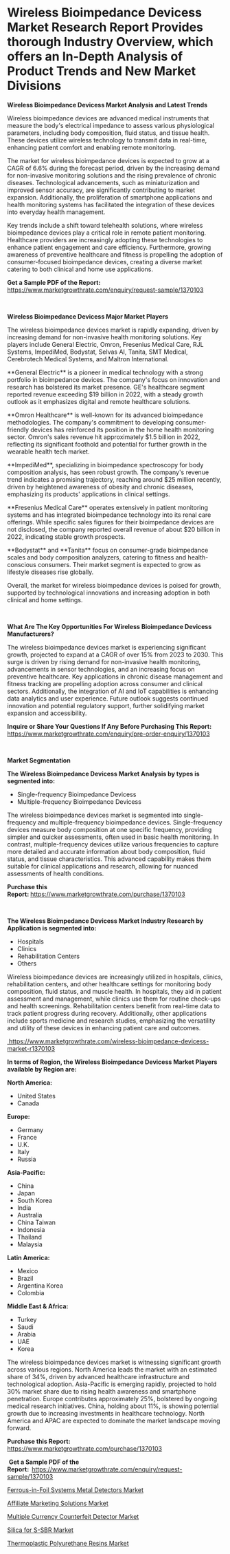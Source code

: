 <p><h1>Wireless Bioimpedance Devicess Market Research Report Provides thorough Industry Overview, which offers an In-Depth Analysis of Product Trends and New Market Divisions</h1></p><p><strong>Wireless Bioimpedance Devicess Market Analysis and Latest Trends</strong></p>
<p><p>Wireless bioimpedance devices are advanced medical instruments that measure the body's electrical impedance to assess various physiological parameters, including body composition, fluid status, and tissue health. These devices utilize wireless technology to transmit data in real-time, enhancing patient comfort and enabling remote monitoring. </p><p>The market for wireless bioimpedance devices is expected to grow at a CAGR of 6.6% during the forecast period, driven by the increasing demand for non-invasive monitoring solutions and the rising prevalence of chronic diseases. Technological advancements, such as miniaturization and improved sensor accuracy, are significantly contributing to market expansion. Additionally, the proliferation of smartphone applications and health monitoring systems has facilitated the integration of these devices into everyday health management.</p><p>Key trends include a shift toward telehealth solutions, where wireless bioimpedance devices play a critical role in remote patient monitoring. Healthcare providers are increasingly adopting these technologies to enhance patient engagement and care efficiency. Furthermore, growing awareness of preventive healthcare and fitness is propelling the adoption of consumer-focused bioimpedance devices, creating a diverse market catering to both clinical and home use applications.</p></p>
<p><strong>Get a Sample PDF of the Report:&nbsp;</strong> <a href="https://www.marketgrowthrate.com/enquiry/request-sample/1370103">https://www.marketgrowthrate.com/enquiry/request-sample/1370103</a></p>
<p>&nbsp;</p>
<p><strong>Wireless Bioimpedance Devicess Major Market Players</strong></p>
<p><p>The wireless bioimpedance devices market is rapidly expanding, driven by increasing demand for non-invasive health monitoring solutions. Key players include General Electric, Omron, Fresenius Medical Care, RJL Systems, ImpediMed, Bodystat, Selvas AI, Tanita, SMT Medical, Cerebrotech Medical Systems, and Maltron International.</p><p>**General Electric** is a pioneer in medical technology with a strong portfolio in bioimpedance devices. The company's focus on innovation and research has bolstered its market presence. GE's healthcare segment reported revenue exceeding $19 billion in 2022, with a steady growth outlook as it emphasizes digital and remote healthcare solutions.</p><p>**Omron Healthcare** is well-known for its advanced bioimpedance methodologies. The company's commitment to developing consumer-friendly devices has reinforced its position in the home health monitoring sector. Omron's sales revenue hit approximately $1.5 billion in 2022, reflecting its significant foothold and potential for further growth in the wearable health tech market.</p><p>**ImpediMed**, specializing in bioimpedance spectroscopy for body composition analysis, has seen robust growth. The company's revenue trend indicates a promising trajectory, reaching around $25 million recently, driven by heightened awareness of obesity and chronic diseases, emphasizing its products' applications in clinical settings.</p><p>**Fresenius Medical Care** operates extensively in patient monitoring systems and has integrated bioimpedance technology into its renal care offerings. While specific sales figures for their bioimpedance devices are not disclosed, the company reported overall revenue of about $20 billion in 2022, indicating stable growth prospects.</p><p>**Bodystat** and **Tanita** focus on consumer-grade bioimpedance scales and body composition analyzers, catering to fitness and health-conscious consumers. Their market segment is expected to grow as lifestyle diseases rise globally.</p><p>Overall, the market for wireless bioimpedance devices is poised for growth, supported by technological innovations and increasing adoption in both clinical and home settings.</p></p>
<p>&nbsp;</p>
<p><strong>What Are The Key Opportunities For Wireless Bioimpedance Devicess Manufacturers?</strong></p>
<p><p>The wireless bioimpedance devices market is experiencing significant growth, projected to expand at a CAGR of over 15% from 2023 to 2030. This surge is driven by rising demand for non-invasive health monitoring, advancements in sensor technologies, and an increasing focus on preventive healthcare. Key applications in chronic disease management and fitness tracking are propelling adoption across consumer and clinical sectors. Additionally, the integration of AI and IoT capabilities is enhancing data analytics and user experience. Future outlook suggests continued innovation and potential regulatory support, further solidifying market expansion and accessibility.</p></p>
<p><strong>Inquire or Share Your Questions If Any Before Purchasing This Report:</strong> <a href="https://www.marketgrowthrate.com/enquiry/pre-order-enquiry/1370103">https://www.marketgrowthrate.com/enquiry/pre-order-enquiry/1370103</a></p>
<p>&nbsp;</p>
<p><strong>Market Segmentation</strong></p>
<p><strong>The Wireless Bioimpedance Devicess Market Analysis by types is segmented into:</strong></p>
<p><ul><li>Single-frequency Bioimpedance Devicess</li><li>Multiple-frequency Bioimpedance Devicess</li></ul></p>
<p><p>The wireless bioimpedance devices market is segmented into single-frequency and multiple-frequency bioimpedance devices. Single-frequency devices measure body composition at one specific frequency, providing simpler and quicker assessments, often used in basic health monitoring. In contrast, multiple-frequency devices utilize various frequencies to capture more detailed and accurate information about body composition, fluid status, and tissue characteristics. This advanced capability makes them suitable for clinical applications and research, allowing for nuanced assessments of health conditions.</p></p>
<p><strong>Purchase this Report:&nbsp;</strong><a href="https://www.marketgrowthrate.com/purchase/1370103">https://www.marketgrowthrate.com/purchase/1370103</a></p>
<p>&nbsp;</p>
<p><strong>The Wireless Bioimpedance Devicess Market Industry Research by Application is segmented into:</strong></p>
<p><ul><li>Hospitals</li><li>Clinics</li><li>Rehabilitation Centers</li><li>Others</li></ul></p>
<p><p>Wireless bioimpedance devices are increasingly utilized in hospitals, clinics, rehabilitation centers, and other healthcare settings for monitoring body composition, fluid status, and muscle health. In hospitals, they aid in patient assessment and management, while clinics use them for routine check-ups and health screenings. Rehabilitation centers benefit from real-time data to track patient progress during recovery. Additionally, other applications include sports medicine and research studies, emphasizing the versatility and utility of these devices in enhancing patient care and outcomes.</p></p>
<p><a href="https://www.marketgrowthrate.com/wireless-bioimpedance-devicess-market-r1370103">&nbsp;https://www.marketgrowthrate.com/wireless-bioimpedance-devicess-market-r1370103</a></p>
<p><strong>In terms of Region, the Wireless Bioimpedance Devicess Market Players available by Region are:</strong></p>
<p>
    <p> <strong> North America: </strong>
        <ul>
            <li>United States</li>
            <li>Canada</li>
        </ul>
        </p> 
    <p> <strong> Europe: </strong>
        <ul>
            <li>Germany</li>
            <li>France</li>
            <li>U.K.</li>
            <li>Italy</li>
            <li>Russia</li>
        </ul>
        </p> 
    <p> <strong> Asia-Pacific: </strong>
        <ul>
            <li>China</li>
            <li>Japan</li>
            <li>South Korea</li>
            <li>India</li>
            <li>Australia</li>
            <li>China Taiwan</li>
            <li>Indonesia</li>
            <li>Thailand</li>
            <li>Malaysia</li>
        </ul>
        </p> 
    <p> <strong> Latin America: </strong>
        <ul>
            <li>Mexico</li>
            <li>Brazil</li>
            <li>Argentina Korea</li>
            <li>Colombia</li>
        </ul>
        </p> 
    <p> <strong> Middle East & Africa: </strong>
        <ul>
            <li>Turkey</li>
            <li>Saudi</li>
            <li>Arabia</li>
            <li>UAE</li>
            <li>Korea</li>
        </ul>
    </p>
    </p>
<p><p>The wireless bioimpedance devices market is witnessing significant growth across various regions. North America leads the market with an estimated share of 34%, driven by advanced healthcare infrastructure and technological adoption. Asia-Pacific is emerging rapidly, projected to hold 30% market share due to rising health awareness and smartphone penetration. Europe contributes approximately 25%, bolstered by ongoing medical research initiatives. China, holding about 11%, is showing potential growth due to increasing investments in healthcare technology. North America and APAC are expected to dominate the market landscape moving forward.</p></p>
<p><strong>Purchase this Report: </strong><a href="https://www.marketgrowthrate.com/purchase/1370103">https://www.marketgrowthrate.com/purchase/1370103</a></p>
<p>&nbsp;<strong>Get a Sample PDF of the Report:&nbsp;&nbsp;</strong><a href="https://www.marketgrowthrate.com/enquiry/request-sample/1370103">https://www.marketgrowthrate.com/enquiry/request-sample/1370103</a></p>
<p><strong></strong></p>
<p><p><a href="https://medium.com/@nashbeahan2023/the-role-of-ferrous-in-foil-systems-metal-detectors-market-applications-plastic-industry-food-abf6715d9308?postPublishedType=repub">Ferrous-in-Foil Systems Metal Detectors Market</a></p><p><a href="https://www.linkedin.com/pulse/global-affiliate-marketing-solutions-market-opportunities-8ewlf">Affiliate Marketing Solutions Market</a></p><p><a href="https://github.com/RunaHaque64/Market-Research-Report-List-1/blob/main/multiple-currency-counterfeit-detector-market.md">Multiple Currency Counterfeit Detector Market</a></p><p><a href="https://github.com/CarolynWatkins697/Market-Research-Report-List-1/blob/main/silica-for-s-sbr-market.md">Silica for S-SBR Market</a></p><p><a href="https://issuu.com/reportprime-2/docs/thermoplastic-polyurethane-resins-m_fe986df7feeec7">Thermoplastic Polyurethane Resins Market</a></p></p>
